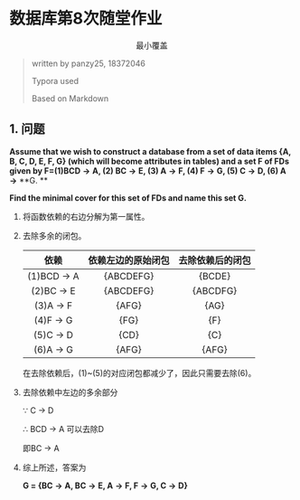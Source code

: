 # 数据库第8次随堂作业

<center>最小覆盖</center>



> written by panzy25, 18372046
>
> Typora used
>
> Based on Markdown

## 1. 问题

**Assume that we wish to construct a database from a set of data items {A, B, C, D, E, F, G} (which will become attributes in tables) and a set F of FDs given by F=(1)BCD** **→** **A, (2) BC** **→** **E, (3) A** **→** **F, (4) F** **→** **G, (5) C** **→** **D, (6) A** **→** **G. **

**Find the minimal cover for this set of FDs and name this set G.**

1. 将函数依赖的右边分解为第一属性。

2. 去除多余的闭包。

   |    依赖    | 依赖左边的原始闭包 | 去除依赖后的闭包 |
   | :--------: | :----------------: | :--------------: |
   | (1)BCD → A |     {ABCDEFG}      |      {BCDE}      |
   | (2)BC → E  |     {ABCDEFG}      |     {ABCDFG}     |
   |  (3)A → F  |       {AFG}        |       {AG}       |
   |  (4)F → G  |        {FG}        |       {F}        |
   |  (5)C → D  |        {CD}        |       {C}        |
   |  (6)A → G  |       {AFG}        |      {AFG}       |

   在去除依赖后，(1)~(5)的对应闭包都减少了，因此只需要去除(6)。

3. 去除依赖中左边的多余部分

   $\because$ C → D

   $\therefore$  BCD → A  可以去除D

   即BC → A

4. 综上所述，答案为

   **G = {BC** **→** **A, BC** **→** **E, A** **→** **F, F** **→** **G, C** **→** **D}** 













